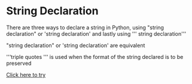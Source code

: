 # String Declaration

There are three ways to declare a string in Python, using "string declaration" or 'string declaration' and lastly using ''' string declaration'''

"string declaration" or 'string declaration' are equivalent

'''triple quotes ''' is used when the format of the string declared is to be preserved

[Click here to try](https://colab.research.google.com/github/pythoncoder100/practice/blob/master/String_Declaration.ipynb)
